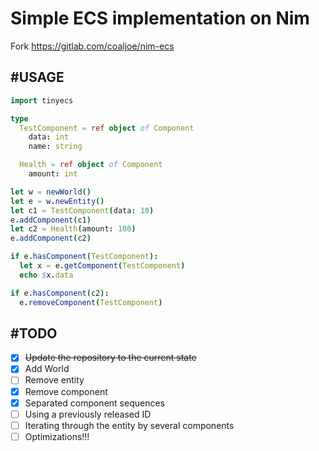 # Simple ECS implementation on Nim
Fork https://gitlab.com/coaljoe/nim-ecs

## #USAGE
```Nim
import tinyecs

type
  TestComponent = ref object of Component
    data: int
    name: string

  Health = ref object of Component
    amount: int

let w = newWorld()
let e = w.newEntity()
let c1 = TestComponent(data: 10)
e.addComponent(c1)
let c2 = Health(amount: 100)
e.addComponent(c2)

if e.hasComponent(TestComponent):
  let x = e.getComponent(TestComponent)
  echo $x.data

if e.hasComponent(c2):
  e.removeComponent(TestComponent)
```

## #TODO
- [x] ~~Update the repository to the current state~~
- [x] Add World
- [ ] Remove entity
- [x] Remove component
- [x] Separated component sequences
- [ ] Using a previously released ID
- [ ] Iterating through the entity by several components
- [ ] Optimizations!!!
